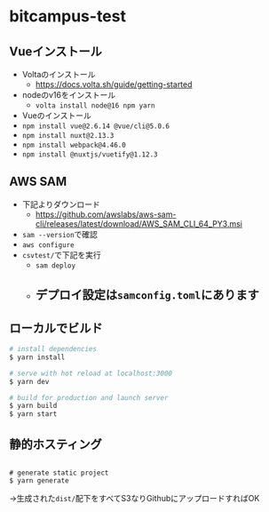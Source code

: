 # bitcampus-test

## Vueインストール
- Voltaのインストール
  - https://docs.volta.sh/guide/getting-started
- nodeのv16をインストール
  - `volta install node@16 npm yarn`
- Vueのインストール
- `npm install vue@2.6.14 @vue/cli@5.0.6`
- `npm install nuxt@2.13.3`
- `npm install webpack@4.46.0`
- `npm install @nuxtjs/vuetify@1.12.3`

## AWS SAM
- 下記よりダウンロード
  - https://github.com/awslabs/aws-sam-cli/releases/latest/download/AWS_SAM_CLI_64_PY3.msi
- `sam --version`で確認
- `aws configure`
- `csvtest/`で下記を実行
  - `sam deploy`
  - デプロイ設定は`samconfig.toml`にあります
    - 



## ローカルでビルド

```bash
# install dependencies
$ yarn install

# serve with hot reload at localhost:3000
$ yarn dev

# build for production and launch server
$ yarn build
$ yarn start

```

## 静的ホスティング

```

# generate static project
$ yarn generate
```
→生成された`dist/`配下をすべてS3なりGithubにアップロードすればOK
